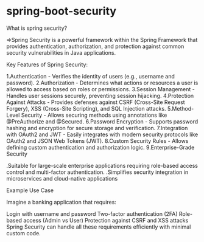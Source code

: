 # spring-boot-security
What is spring security?

=>Spring Security is a powerful framework within the Spring Framework that provides authentication, authorization, and protection against common security vulnerabilities in Java applications.

Key Features of Spring Security:

1.Authentication - Verifies the identity of users (e.g., username and password).
2.Authorization - Determines what actions or resources a user is allowed to access based on roles or permissions.
3.Session Management - Handles user sessions securely, preventing session hijacking.
4.Protection Against Attacks - Provides defenses against CSRF (Cross-Site Request Forgery), XSS (Cross-Site Scripting), and SQL Injection attacks.
5.Method-Level Security - Allows securing methods using annotations like @PreAuthorize and @Secured.
6.Password Encryption - Supports password hashing and encryption for secure storage and verification.
7.Integration with OAuth2 and JWT - Easily integrates with modern security protocols like OAuth2 and JSON Web Tokens (JWT).
8.Custom Security Rules - Allows defining custom authentication and authorization logic.
9.Enterprise-Grade Security

.Suitable for large-scale enterprise applications requiring role-based access control and multi-factor authentication.
.Simplifies security integration in microservices and cloud-native applications

Example Use Case

Imagine a banking application that requires:

Login with username and password
Two-factor authentication (2FA)
Role-based access (Admin vs User)
Protection against CSRF and XSS attacks
Spring Security can handle all these requirements efficiently with minimal custom code.

